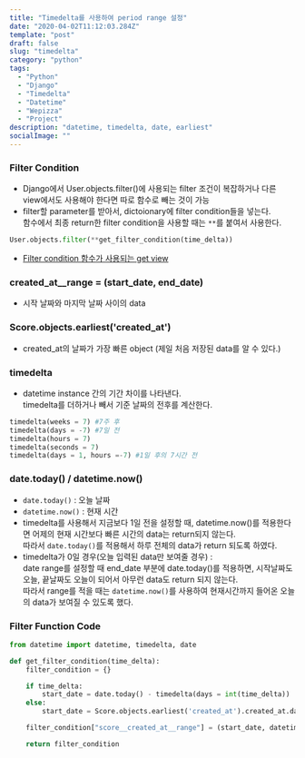 ```yaml
---
title: "Timedelta를 사용하여 period range 설정"
date: "2020-04-02T11:12:03.284Z"
template: "post"
draft: false
slug: "timedelta"
category: "python"
tags:
  - "Python"
  - "Django"
  - "Timedelta"
  - "Datetime"
  - "Wepizza"
  - "Project"
description: "datetime, timedelta, date, earliest"
socialImage: ""
---
```



### Filter Condition
* Django에서 User.objects.filter()에 사용되는 filter 조건이 복잡하거나 다른 view에서도 사용해야 한다면 따로 함수로 빼는 것이 가능
* filter할 parameter를 받아서, dictoionary에 filter condition들을 넣는다.\
함수에서 최종 return한 filter condition을 사용할 때는 `**`를 붙여서 사용한다.
```python
User.objects.filter(**get_filter_condition(time_delta))
```

* [Filter condition 함수가 사용되는 get view](https://hong-dev.github.io/posts/project_wepizza/dataframe)


### created\_at\_\_range = (start\_date, end_date)
* 시작 날짜와 마지막 날짜 사이의 data

### Score.objects.earliest('created_at')
* created_at의 날짜가 가장 빠른 object (제일 처음 저장된 data를 알 수 있다.)

### timedelta
* datetime instance 간의 기간 차이를 나타낸다.\
timedelta를 더하거나 빼서 기준 날짜의 전후를 계산한다.
```python
timedelta(weeks = 7) #7주 후
timedelta(days = -7) #7일 전
timedelta(hours = 7)
timedelta(seconds = 7)
timedelta(days = 1, hours =-7) #1일 후의 7시간 전
```

### date.today() / datetime.now()
* `date.today()` : 오늘 날짜
* `datetime.now()` : 현재 시간
* timedelta를 사용해서 지금보다 1일 전을 설정할 때, datetime.now()를 적용한다면 어제의 현재 시간보다 빠른 시간의 data는 return되지 않는다.\
따라서 `date.today()`를 적용해서 하루 전체의 data가 return 되도록 하였다.
* timedelta가 0일 경우(오늘 입력된 data만 보여줄 경우) :\
date range를 설정할 때 end_date 부분에 date.today()를 적용하면, 시작날짜도 오늘, 끝날짜도 오늘이 되어서 아무런 data도 return 되지 않는다.\
따라서 range를 적을 때는 `datetime.now()`를 사용하여 현재시간까지 들어온 오늘의 data가 보여질 수 있도록 했다.


### Filter Function Code
```python
from datetime import datetime, timedelta, date

def get_filter_condition(time_delta):
    filter_condition = {}

    if time_delta:
        start_date = date.today() - timedelta(days = int(time_delta))
    else:
        start_date = Score.objects.earliest('created_at').created_at.date()

    filter_condition["score__created_at__range"] = (start_date, datetime.now())

    return filter_condition
```